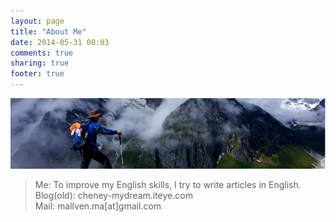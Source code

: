 ```yaml
---
layout: page
title: "About Me"
date: 2014-05-31 00:03
comments: true
sharing: true
footer: true
---
```

![](/images/blog/2014-06/20140602-about.png)
>Me: To improve my English skills, I try to write articles in English.  
>Blog(old): cheney-mydream.iteye.com  
>Mail: mallven.ma[at]gmail.com  
>
